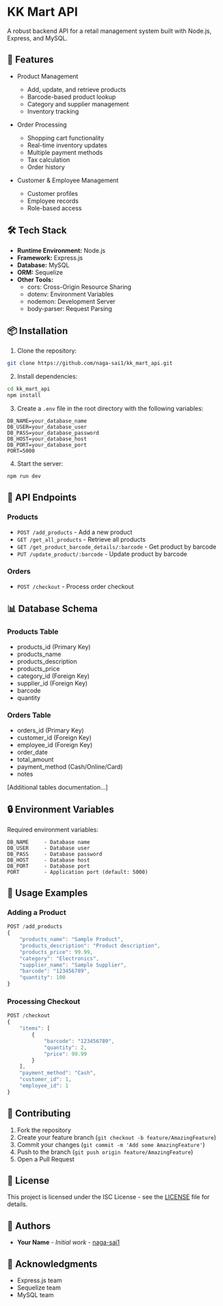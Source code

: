 # KK Mart API

A robust backend API for a retail management system built with Node.js, Express, and MySQL.

## 🚀 Features

- Product Management
  - Add, update, and retrieve products
  - Barcode-based product lookup
  - Category and supplier management
  - Inventory tracking

- Order Processing
  - Shopping cart functionality
  - Real-time inventory updates
  - Multiple payment methods
  - Tax calculation
  - Order history

- Customer & Employee Management
  - Customer profiles
  - Employee records
  - Role-based access

## 🛠️ Tech Stack

- **Runtime Environment:** Node.js
- **Framework:** Express.js
- **Database:** MySQL
- **ORM:** Sequelize
- **Other Tools:**
  - cors: Cross-Origin Resource Sharing
  - dotenv: Environment Variables
  - nodemon: Development Server
  - body-parser: Request Parsing

## 📦 Installation

1. Clone the repository:
```bash
git clone https://github.com/naga-sai1/kk_mart_api.git
```

2. Install dependencies:
```bash
cd kk_mart_api
npm install
```

3. Create a `.env` file in the root directory with the following variables:
```env
DB_NAME=your_database_name
DB_USER=your_database_user
DB_PASS=your_database_password
DB_HOST=your_database_host
DB_PORT=your_database_port
PORT=5000
```

4. Start the server:
```bash
npm run dev
```

## 🔗 API Endpoints

### Products
- `POST /add_products` - Add a new product
- `GET /get_all_products` - Retrieve all products
- `GET /get_product_barcode_details/:barcode` - Get product by barcode
- `PUT /update_product/:barcode` - Update product by barcode

### Orders
- `POST /checkout` - Process order checkout

## 📊 Database Schema

### Products Table
- products_id (Primary Key)
- products_name
- products_description
- products_price
- category_id (Foreign Key)
- supplier_id (Foreign Key)
- barcode
- quantity

### Orders Table
- orders_id (Primary Key)
- customer_id (Foreign Key)
- employee_id (Foreign Key)
- order_date
- total_amount
- payment_method (Cash/Online/Card)
- notes

[Additional tables documentation...]

## 🔒 Environment Variables

Required environment variables:
```env
DB_NAME     - Database name
DB_USER     - Database user
DB_PASS     - Database password
DB_HOST     - Database host
DB_PORT     - Database port
PORT        - Application port (default: 5000)
```

## 🚀 Usage Examples

### Adding a Product
```javascript
POST /add_products
{
    "products_name": "Sample Product",
    "products_description": "Product description",
    "products_price": 99.99,
    "category": "Electronics",
    "supplier_name": "Sample Supplier",
    "barcode": "123456789",
    "quantity": 100
}
```

### Processing Checkout
```javascript
POST /checkout
{
    "items": [
        {
            "barcode": "123456789",
            "quantity": 2,
            "price": 99.99
        }
    ],
    "payment_method": "Cash",
    "customer_id": 1,
    "employee_id": 1
}
```

## 🤝 Contributing

1. Fork the repository
2. Create your feature branch (`git checkout -b feature/AmazingFeature`)
3. Commit your changes (`git commit -m 'Add some AmazingFeature'`)
4. Push to the branch (`git push origin feature/AmazingFeature`)
5. Open a Pull Request

## 📝 License

This project is licensed under the ISC License - see the [LICENSE](LICENSE) file for details.

## 👥 Authors

- **Your Name** - *Initial work* - [naga-sai1](https://github.com/naga-sai1)

## 🙏 Acknowledgments

- Express.js team
- Sequelize team
- MySQL team
